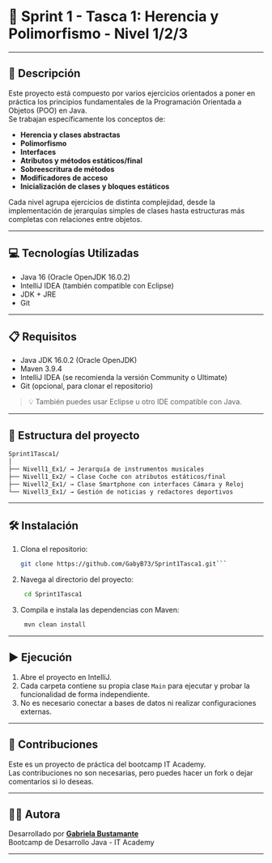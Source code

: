 # 🚀 Sprint 1 - Tasca 1: Herencia y Polimorfismo - Nivel 1/2/3

---

## 📄 Descripción

Este proyecto está compuesto por varios ejercicios orientados a poner en práctica los principios fundamentales de la Programación Orientada a Objetos (POO) en Java.  
Se trabajan específicamente los conceptos de:

- **Herencia y clases abstractas**
- **Polimorfismo**
- **Interfaces**
- **Atributos y métodos estáticos/final**
- **Sobreescritura de métodos**
- **Modificadores de acceso**
- **Inicialización de clases y bloques estáticos**

Cada nivel agrupa ejercicios de distinta complejidad, desde la implementación de jerarquías simples de clases hasta estructuras más completas con relaciones entre objetos.

---

## 💻 Tecnologías Utilizadas

- Java 16 (Oracle OpenJDK 16.0.2)
- IntelliJ IDEA (también compatible con Eclipse)
- JDK + JRE
- Git

---
## 📋 Requisitos

- Java JDK 16.0.2 (Oracle OpenJDK)
- Maven 3.9.4
- IntelliJ IDEA (se recomienda la versión Community o Ultimate)
- Git (opcional, para clonar el repositorio)

> 💡 También puedes usar Eclipse u otro IDE compatible con Java.

---
## 📁 Estructura del proyecto

```bash
Sprint1Tasca1/  
│  
├── Nivell1_Ex1/ → Jerarquía de instrumentos musicales  
├── Nivell1_Ex2/ → Clase Coche con atributos estáticos/final  
├── Nivell2_Ex1/ → Clase Smartphone con interfaces Cámara y Reloj  
└── Nivell3_Ex1/ → Gestión de noticias y redactores deportivos
```

---
## 🛠️ Instalación

1. Clona el repositorio:
   ```bash
   git clone https://github.com/GabyB73/Sprint1Tasca1.git```

2. Navega al directorio del proyecto:
   ```bash
    cd Sprint1Tasca1
   ```

3. Compila e instala las dependencias con Maven:
   ```bash
    mvn clean install
   ```

---
## ▶️ Ejecución

1. Abre el proyecto en IntelliJ.
2. Cada carpeta contiene su propia clase `Main` para ejecutar y probar la funcionalidad de forma independiente.
3. No es necesario conectar a bases de datos ni realizar configuraciones externas.

---
## 🤝 Contribuciones

Este es un proyecto de práctica del bootcamp IT Academy.  
Las contribuciones no son necesarias, pero puedes hacer un fork o dejar comentarios si lo deseas.

---
## 👩‍💻 Autora

Desarrollado por **[Gabriela Bustamante](https://github.com/GabyB73)**  
Bootcamp de Desarrollo Java - IT Academy  


---
